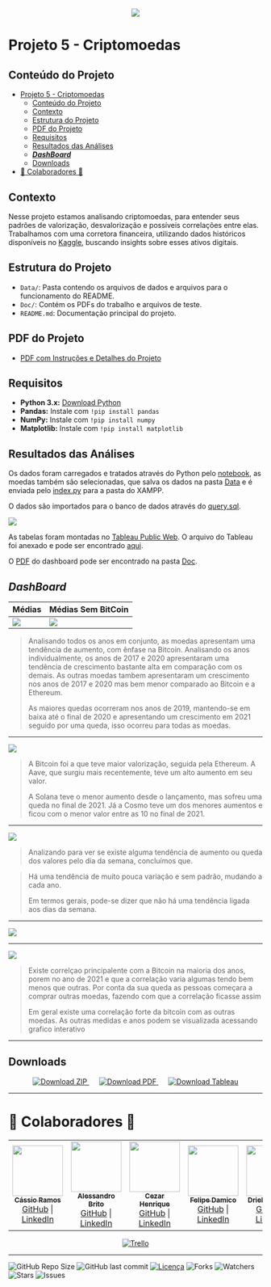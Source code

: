 <h1 align="center">
 <img src="Doc/Images/banners/banner2.png" />
</h1>

# Projeto 5 - Criptomoedas

## Conteúdo do Projeto
- [Projeto 5 - Criptomoedas](#projeto-5---criptomoedas)
  - [Conteúdo do Projeto](#conteúdo-do-projeto)
  - [Contexto](#contexto)
  - [Estrutura do Projeto](#estrutura-do-projeto)
  - [PDF do Projeto](#pdf-do-projeto)
  - [Requisitos](#requisitos)
  - [Resultados das Análises](#resultados-das-análises)
  - [***DashBoard***](#dashboard)
  - [Downloads](#downloads)
- [🤝 Colaboradores 🤝](#-colaboradores-)

## Contexto

Nesse projeto estamos analisando criptomoedas, para entender seus padrões de valorização, desvalorização e possíveis correlações entre elas. Trabalhamos com uma corretora financeira, utilizando dados históricos disponíveis no [Kaggle](https://www.kaggle.com/datasets/sudalairajkumar/cryptocurrencypricehistory), buscando insights sobre esses ativos digitais.

## Estrutura do Projeto

- `Data/`: Pasta contendo os arquivos de dados e arquivos para o funcionamento do README.
- `Doc/`: Contém os PDFs do trabalho e arquivos de teste.
- `README.md`: Documentação principal do projeto.

## PDF do Projeto
- [PDF com Instruções e Detalhes do Projeto](Doc/Projetoemgrupo.pdf)

## Requisitos

- **Python 3.x:** [Download Python](https://www.python.org/downloads/)
- **Pandas:** Instale com `!pip install pandas`
- **NumPy:** Instale com `!pip install numpy`
- **Matplotlib:** Instale com `!pip install matplotlib`

## Resultados das Análises

Os dados foram carregados e tratados através do Python pelo [notebook](Code/crypto_anlys.ipynb), as moedas também são selecionadas, que salva os dados na pasta [Data](Data) e é enviada pelo [index.py](Code/index.py) para a pasta do XAMPP.

O dados são importados para o banco de dados através do [query.sql](Code/query.sql).

![](Doc/Images/code.png)

As tabelas foram montadas no [Tableau Public Web](https://public.tableau.com/app/profile/cassio.ramos/viz/CriptoMoedas/DashboardCriptomoedas). O arquivo do Tableau foi anexado e pode ser encontrado [aqui](Doc/CriptoMoedas.twbx).

O [PDF](Doc/Projetoemgrupo.pdf) do dashboard pode ser encontrado na pasta [Doc](Doc).

## ***DashBoard***

| Médias | Médias Sem BitCoin |
|-----------|--------------|
| ![](Doc/Images/Dashboard%20Criptomoedas.png) | ![](Doc/Images/Dashboard%20Criptomoedas(1).png) |

> Analisando todos os anos em conjunto, as moedas apresentam uma tendência de aumento, com ênfase na Bitcoin. Analisando os anos individualmente, os anos de 2017 e 2020 apresentaram uma tendência de crescimento bastante alta em comparação com os demais. As outras moedas tambem apresentaram um crescimento nos anos de 2017 e 2020 mas bem menor comparado ao Bitcoin e a Ethereum.
>
> As maiores quedas ocorreram nos anos de 2019, mantendo-se em baixa até o final de 2020 e apresentando um crescimento em 2021 seguido por uma queda, isso ocorreu para todas as moedas.

---

![](Doc/Images/Dashboard%20Criptomoedas(2).png)

> A Bitcoin foi a que teve maior valorização, seguida pela Ethereum. A Aave, que surgiu mais recentemente, teve um alto aumento em seu valor.
> 
> A Solana teve o menor aumento desde o lançamento, mas sofreu uma queda no final de 2021. Já a Cosmo teve um dos menores aumentos e ficou com o menor valor entre as 10 no final de 2021.

---

![](Doc/Images/Dashboard%20Criptomoedas(3).png)

> Analizando para ver se existe alguma tendência de aumento ou queda dos valores pelo dia da semana, concluímos que.

> Há uma tendência de muito pouca variação e sem padrão, mudando a cada ano.
>
> Em termos gerais, pode-se dizer que não há uma tendência ligada aos dias da semana.

---

![](Doc/Images/Dashboard%20Criptomoedas(4).png)


>

---

![](Doc/Images/Dashboard%20Criptomoedas(5).png)

> Existe correlçao principalente com a Bitcoin na maioria dos anos, porem no ano de 2021 e que a correlação varia algumas tendo bem menos que outras. Por conta da sua queda as pessoas começara a comprar outras moedas, fazendo com que a correlação ficasse assim
>
> Em geral existe uma correlação forte da bitcoin com as outras moedas.
> As outras medidas e anos podem se visualizada acessando grafico interativo

---

## Downloads

<p align="center">
  <a href="https://github.com/NewKanvas/Projeto-5/archive/main.zip" style="margin-right: 20px;">
    <img src="https://img.shields.io/badge/Download_-ZIP-green?style=for-the-badge&logo=github" alt="Download ZIP">
  </a>
  <a href="https://github.com/NewKanvas/M5-Projeto-5/releases/download/v1.1/Dashboard.Criptomoedas.pdf" style="margin-right: 20px;">
    <img src="https://img.shields.io/badge/Download-PDF-red?style=for-the-badge&logo=tableau&logoColor=white" alt="Download PDF">
  </a>
  <a href="https://github.com/NewKanvas/M5-Projeto-5/releases/download/v1.1/CriptoMoedas.twbx">
    <img src="https://img.shields.io/badge/Download-Tableau-yellow?style=for-the-badge&logo=tableau&logoColor=white" alt="Download Tableau">
  </a>
</p>

---

# 🤝 Colaboradores 🤝

<table>
  <tr>
    <td align="center" style="text-align: center;">
      <a href="https://github.com/NewKanvas">
        <img src="https://github.com/NewKanvas.png" width="100px;" alt=""/><br>
        <sub><b>Cássio Ramos</b></sub>
      </a>
      <br>
      <a href="https://github.com/NewKanvas">GitHub</a> |
      <a href="https://www.linkedin.com/in/cassiosramos/">LinkedIn</a>
    </td>
    <td align="center" style="text-align: center;">
      <a href="https://github.com/alsantosad">
        <img src="https://github.com/alsantosad.png" width="100px;" alt=""/><br>
        <sub><b>Alessandro Brito</b></sub>
      </a>
      <br>
      <a href="https://github.com/alsantosad">GitHub</a> |
      <a href="https://www.linkedin.com/in/alessandrobritoad/">LinkedIn</a>
    </td>
    <td align="center" style="text-align: center;">
      <a href="https://github.com/CezarHick">
        <img src="https://github.com/CezarHick.png" width="100px;" alt=""/><br>
        <sub><b>Cezar Henrique</b></sub>
      </a>
      <br>
      <a href="https://github.com/CezarHick">GitHub</a> |
      <a href="https://www.linkedin.com/in/cezarh-gomes/">LinkedIn</a>
    </td>
    <td align="center" style="text-align: center;">
      <a href="https://github.com/FelipeDamicoCapitao">
        <img src="https://github.com/FelipeDamicoCapitao.png" width="100px;" alt=""/><br>
        <sub><b>Felipe Damico</b></sub>
      </a>
      <br>
      <a href="https://github.com/FelipeDamicoCapitao">GitHub</a> |
      <a href="#">LinkedIn</a>
    </td>
    <td align="center" style="text-align: center;">
      <a href="https://github.com/dria99">
        <img src="https://github.com/dria99.png" width="100px;" alt=""/><br>
        <sub><b>Drielli Almeida</b></sub>
      </a>
      <br>
      <a href="https://github.com/dria99">GitHub</a> |
      <a href="https://www.linkedin.com/in/drielli-ao/">LinkedIn</a>
    </td>
    <td align="center" style="text-align: center;">
      <a href="https://github.com/DeboraJansen95">
        <img src="https://github.com/DeboraJansen95.png" width="100px;" alt=""/><br>
        <sub><b>Debora Jansen</b></sub>
      </a>
      <br>
      <a href="https://github.com/DeboraJansen95">GitHub</a> |
      <a href="https://www.linkedin.com/in/debora-jansen/">LinkedIn</a>
    </td>
    <td align="center" style="text-align: center;">
      <a href="https://github.com/jordaozz">
        <img src="https://github.com/jordaozz.png" width="100px;" alt=""/><br>
        <sub><b>Gabriel Jordão</b></sub>
      </a>
      <br>
      <a href="https://github.com/jordaozz">GitHub</a> |
      <a href="https://www.linkedin.com/in/gabriel-jord%C3%A3o-5aa09a25b/">LinkedIn</a>
    </td>
  </tr>
</table>

<p align="center">
  <a href="https://trello.com/b/BoRVSghH/projeto-m%C3%B3dulo-5">
    <img src="https://img.shields.io/badge/Trello-purple?style=for-the-badge&logo=trello&logoColor=white" alt="Trello">
  </a>
</p>


---

![GitHub Repo Size](https://img.shields.io/github/repo-size/NewKanvas/Projeto-5?style=for-the-badge&logo=github)
![GitHub last commit](https://img.shields.io/github/last-commit/NewKanvas/Projeto-5?style=for-the-badge&logo=git)
[![Licença](https://img.shields.io/github/license/NewKanvas/Projeto-5?style=for-the-badge)](./LICENSE)
![Forks](https://img.shields.io/github/forks/NewKanvas/Projeto-5?style=for-the-badge)
![Watchers](https://img.shields.io/github/watchers/NewKanvas/Projeto-5?style=for-the-badge)
![Stars](https://img.shields.io/github/stars/NewKanvas/Projeto-5?style=for-the-badge)
![Issues](https://img.shields.io/github/issues/NewKanvas/Projeto-5?style=for-the-badge)
